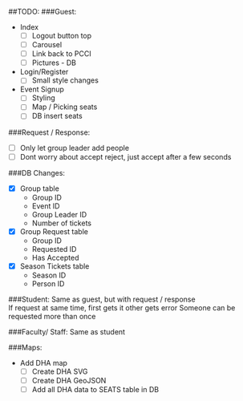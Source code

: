 ##TODO:
###Guest:

* Index
  * [ ] Logout button top
  * [ ] Carousel
  * [ ] Link back to PCCI
  * [ ] Pictures - DB

* Login/Register
  * [ ] Small style changes

* Event Signup
  * [ ] Styling
  * [ ] Map / Picking seats
  * [ ] DB insert seats

###Request / Response:
* [ ] Only let group leader add people
* [ ] Dont worry about accept reject, just accept after a few seconds

###DB Changes:
* [X] Group table
  * Group ID
  * Event ID
  * Group Leader ID
  * Number of tickets
* [X] Group Request table
  * Group ID
  * Requested ID
  * Has Accepted
* [X] Season Tickets table
  * Season ID
  * Person ID

###Student:
Same as guest, but with request / response  
If request at same time, first gets it other gets error
Someone can be requested more than once

###Faculty/ Staff:
Same as student

###Maps:
  * Add DHA map
    * [ ] Create DHA SVG
    * [ ] Create DHA GeoJSON
    * [ ] Add all DHA data to SEATS table in DB
